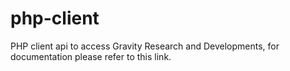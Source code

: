 # php-client
PHP client api to access Gravity Research and Developments, for documentation please refer to this link.
